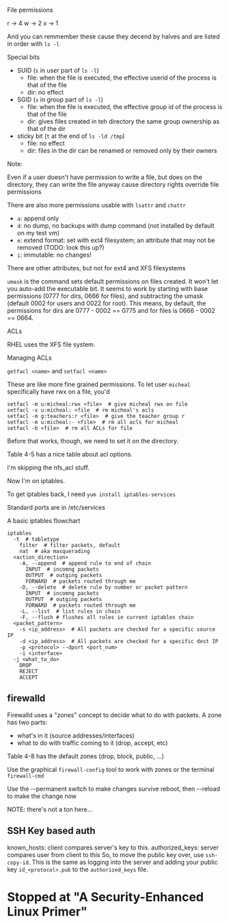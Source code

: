 File permissions

r -> 4
w -> 2
x -> 1

And you can remmember these cause they decend by halves and are listed in order with `ls -l`

Special bits

- SUID (`s` in user part of `ls -l`)
  - file: when the file is executed, the effective userid of the process is that of the file
  - dir: no effect
- SGID (`s` in group part of `ls -l`)
  - file: when the file is executed, the effective group id of the process is that of the file
  - dir: gives files created in teh directory the same group ownership as that of the dir
- sticky bit (`t`  at the end of `ls -ld /tmp`)
  - file: no effect
  - dir: files in the dir can be renamed or removed only by their owners

Note:

Even if a user doesn't have permission to write a file, but does on the directory, they can write the file anyway cause directory rights override file permissions

There are also more permissions usable with `lsattr` and `chattr`

- `a`: append only
- `d`: no dump, no backups with dump command (not installed by default on my test vm)
- `e`: extend format: set with ext4 filesystem; an attribute that may not be removed (TODO: look this up?)
- `i`: immutable: no changes!

There are other attributes, but not for ext4 and XFS filesystems

`umask` is the command sets default permissions on files created. It won't let
you auto-add the executable bit. It seems to work by starting with base
permissions (0777 for dirs, 0666 for files), and subtracting the umask (default
0002 for users and 0022 for root). This means, by default, the permissions for
dirs are 0777 - 0002 == 0775 and for files is 0666 - 0002 == 0664.

ACLs

RHEL uses the XFS file system.

Managing ACLs

`getfacl <name>` and `setfacl <name>`

These are like more fine grained permissions. To let user `micheal` specifically have rwx on a file, you'd

    setfacl -m u:micheal:rwx <file>  # give micheal rwx on file
    setfacl -x u:micheal: <file  # rm micheal's acls
    setfacl -m g:teachers:r <file>  # give the teacher group r
    setfacl -m u:micheal:- <file>  # rm all acls for micheal
    setfacl -b <file>  # rm all ACLs for file

Before that works, though, we need to set it on the directory.

Table 4-5 has a nice table about acl options.

I'm skipping the nfs_acl stuff.

Now I'm on iptables.

To get iptables back, I need `yum install iptables-services`

Standard ports are in /etc/services

A basic iptables flowchart

```
iptables 
  -t  # tabletype
    filter  # filter packets, default
    nat  # aka masquerading
  <action_direction>
    -A, --append  # append rule to end of chain
      INPUT  # incomng packets
      OUTPUT  # outging packets
      FORWARD  # packets routed through me
    -D, --delete  # delete rule by number or packet pattern
      INPUT  # incomng packets
      OUTPUT  # outging packets
      FORWARD  # packets routed through me
    -L, --list  # list rules in chain
    -F, --flush # flushes all rules in current iptables chain
  <packet_pattern>
    -s <ip_address>  # All packets are checked for a specific source IP
    -d <ip_address>  # All packets are checked for a specific dest IP
    -p <protocol> --dport <port_num>
    -i <interface>
  -j <what_to_do>
    DROP
    REJECT
    ACCEPT
```

## firewalld

Firewalld uses a "zones" concept to decide what to do with packets. A zone has two parts:
- what's in it (source addresses/interfaces)
- what to do with traffic coming to it (drop, accept, etc)

Table 4-8 has the default zones (drop, block, public, ...)

Use the graphical `firewall-config` tool to work with zones or the terminal `firewall-cmd`

Use the --permanent switch to make changes survive reboot, then --reload to make the change now

NOTE: there's not a ton here...

## SSH Key based auth

known_hosts: client compares server's key to this.
authorized_keys: server compares user from client to this
So, to move the public key over, use `ssh-copy-id`. This is the same as logging
into the server and adding your public key `id_<protocol>.pub` to the
`authorized_keys` file.

# Stopped at "A Security-Enhanced Linux Primer"
